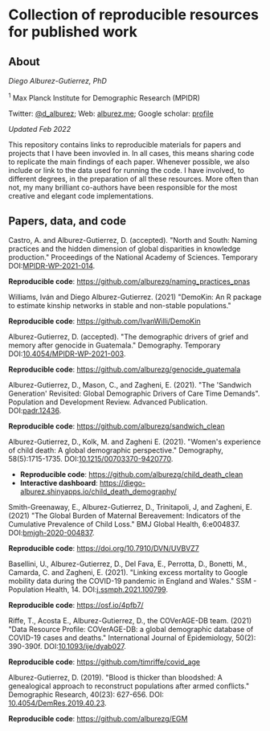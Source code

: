 # Collection of reproducible resources for published work

## About

*Diego Alburez-Gutierrez, PhD*

<sup>1</sup> Max Planck Institute for Demographic Research (MPIDR)

Twitter: [@d_alburez](https://twitter.com/d_alburez); 
Web: [alburez.me](http://alburez.me/); 
Google scholar: [profile](https://scholar.google.com/citations?user=uyx520sAAAAJ&hl=en)

*Updated Feb 2022*

This repository contains links to reproducible materials for papers and projects that I have been invovled in. In all cases, this means sharing code to replicate the main findings of each paper. Whenever possible, we also include or link to the data used for running the code. I have involved, to different degrees, in the preparation of all these resources. More often than not, my many brilliant co-authors have been responsible for the most creative and elegant code implementations.

## Papers, data, and code

Castro, A. and Alburez-Gutierrez, D. (accepted). "North and South: Naming practices and the hidden dimension of global disparities in knowledge production." Proceedings of the National Academy of Sciences. Temporary DOI:[MPIDR-WP-2021-014](https://doi.org/10.4054/MPIDR-WP-2021-014).

**Reproducible code**: https://github.com/alburezg/naming_practices_pnas

Williams, Iván and Diego Alburez-Gutierrez. (2021) "DemoKin: An R package to estimate kinship networks in stable and non-stable populations." 

**Reproducible code**: https://github.com/IvanWilli/DemoKin

Alburez-Gutierrez, D. (accepted). "The demographic drivers of grief and memory after genocide in Guatemala." Demography. Temporary DOI:[10.4054/MPIDR-WP-2021-003](https://dx.doi.org/10.4054/MPIDR-WP-2021-003).

**Reproducible code**: https://github.com/alburezg/genocide_guatemala

Alburez-Gutierrez, D., Mason, C., and Zagheni, E. (2021). "The 'Sandwich Generation' Revisited: Global Demographic Drivers of Care Time Demands". Population and Development Review. Advanced Publication. DOI:[padr.12436](https://doi.org/10.1111/padr.12436).

**Reproducible code**: https://github.com/alburezg/sandwich_clean

Alburez-Gutierrez, D., Kolk, M. and Zagheni E. (2021). "Women's experience of child death: A global demographic perspective." Demography, 58(5):1715-1735. DOI:[10.1215/00703370-9420770](https://doi.org/10.1215/00703370-9420770).

- **Reproducible code**: https://github.com/alburezg/child_death_clean
- **Interactive dashboard**: https://diego-alburez.shinyapps.io/child_death_demography/

Smith-Greenaway, E., Alburez-Gutierrez, D., Trinitapoli, J, and Zagheni, E. (2021) "The Global Burden of Maternal Bereavement: Indicators of the Cumulative Prevalence of Child Loss." BMJ Global Health, 6:e004837. DOI:[bmjgh-2020-004837](http://dx.doi.org/10.1136/bmjgh-2020-004837).

**Reproducible code**: https://doi.org/10.7910/DVN/UVBVZ7

Basellini, U., Alburez-Gutierrez, D., Del Fava, E., Perrotta, D., Bonetti, M., Camarda, C. and Zagheni, E. (2021). "Linking excess mortality to Google mobility data during the COVID-19 pandemic in England and Wales." SSM - Population Health, 14. DOI:[j.ssmph.2021.100799](https://doi.org/10.1016/j.ssmph.2021.100799).

**Reproducible code**: https://osf.io/4pfb7/

Riffe, T., Acosta E., Alburez-Gutierrez, D., the COVerAGE-DB team. (2021) "Data Resource Profile: COVerAGE-DB: a global demographic database of COVID-19 cases and deaths." International Journal of Epidemiology, 50(2): 390-390f. DOI:[10.1093/ije/dyab027](https://doi.org/10.1093/ije/dyab027).

**Reproducible code**: https://github.com/timriffe/covid_age

Alburez-Gutierrez, D. (2019). "Blood is thicker than bloodshed: A genealogical approach to reconstruct populations after armed conflicts." Demographic Research, 40(23): 627-656. DOI: [10.4054/DemRes.2019.40.23](https://www.demographic-research.org/volumes/vol40/23/).

**Reproducible code**: https://github.com/alburezg/EGM